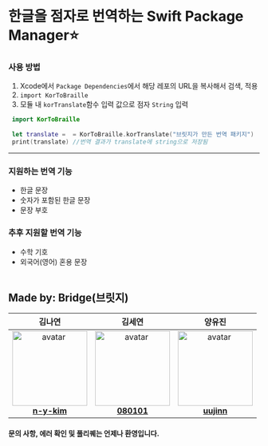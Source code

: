 # 한글을 점자로 번역하는 Swift Package Manager⭐️

### 사용 방법
1. Xcode에서 `Package Dependencies`에서 해당 레포의 URL을 복사해서 검색, 적용
2. `import KorToBraille`
3. 모듈 내 `korTranslate`함수 입력 값으로 점자 `String` 입력
 ```Swift
  import KorToBraille
  
  let translate =  = KorToBraille.korTranslate("브릿지가 만든 번역 패키지")
  print(translate) //번역 결과가 translate에 string으로 저장됨
 ```
---
### 지원하는 번역 기능
- 한글 문장
- 숫자가 포함된 한글 문장
- 문장 부호
### 추후 지원할 번역 기능
- 수학 기호
- 외국어(영어) 혼용 문장
<br></br>
## Made by: Bridge(브릿지)
| 김나연 | 김세연 | 양유진 |
| :-: | :-: | :-: |
| <img src='https://avatars.githubusercontent.com/u/76769919?v=4' width='150px' height='150px' alt='avatar'/><br/><b>[n-y-kim](https://github.com/n-y-kim)</b> | <img src='https://avatars.githubusercontent.com/u/48678324?v=4' width='150px' height='150px' alt='avatar'/><br/><b>[080101](https://github.com/080101)</b> | <img src='https://avatars.githubusercontent.com/u/70887135?v=4' width='150px' height='150px' alt='avatar'/><br/><b>[uujinn](https://github.com/uujinn)</b> |

#### 문의 사항, 에러 확인 및 풀리퀘는 언제나 환영입니다.
